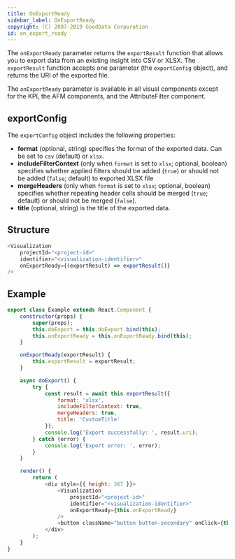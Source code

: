 ```yaml
---
title: OnExportReady
sidebar_label: OnExportReady
copyright: (C) 2007-2019 GoodData Corporation
id: on_export_ready
---
```


The `onExportReady` parameter returns the `exportResult` function that allows you to export data from an existing insight into CSV or XLSX. The `exportResult` function accepts one parameter (the `exportConfig` object), and returns the URI of the exported file.

The `onExportReady` parameter is available in all visual components except for the KPI, the AFM components, and the AttributeFilter component.

## exportConfig

The `exportConfig` object includes the following properties:
* **format** (optional, string) specifies the format of the exported data. Can be set to `csv` (default) or `xlsx`.
* **includeFilterContext** (only when `format` is set to `xlsx`; optional, boolean) specifies whether applied filters should be added (`true`) or should not be added (`false`; default) to exported XLSX file
* **mergeHeaders** (only when `format` is set to `xlsx`; optional, boolean) specifies whether repeating header cells should be merged (`true`; default) or should not be merged (`false`).
* **title** (optional, string) is the title of the exported data.

## Structure

```javascript
<Visualization
    projectId="<project-id>"
    identifier="<visualization-identifier>"
    onExportReady={(exportResult) => exportResult()}
/>
```

## Example

```javascript
export class Example extends React.Component {
    constructor(props) {
        super(props);
        this.doExport = this.doExport.bind(this);
        this.onExportReady = this.onExportReady.bind(this);
    }

    onExportReady(exportResult) {
        this.exportResult = exportResult;
    }

    async doExport() {
        try {
            const result = await this.exportResult({
                format: 'xlsx',
                includeFilterContext: true,
                mergeHeaders: true,
                title: 'CustomTitle'
            });
            console.log('Export successfully: ', result.uri);
        } catch (error) {
            console.log('Export error: ', error);
        }
    }

    render() {
        return (
            <div style={{ height: 367 }}>
                <Visualization
                    projectId="<project-id>"
                    identifier="<visualization-identifier>"
                    onExportReady={this.onExportReady}
                />
                <button className="button button-secondary" onClick={this.doExport}>Export</button>
            </div>
        );
    }
}
```
